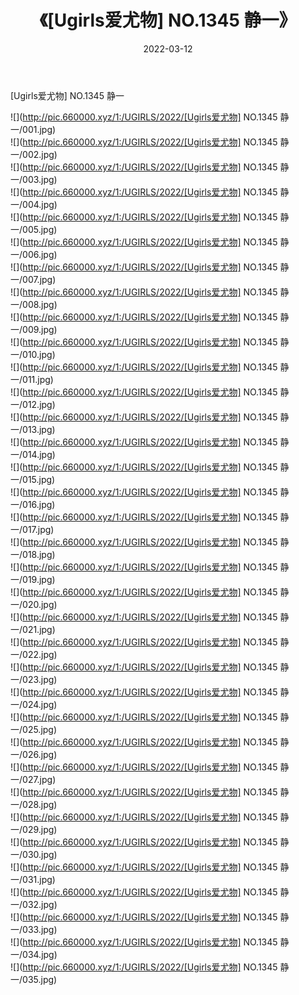 ﻿---
layout: post
title:  《[Ugirls爱尤物] NO.1345 静一》
date:   2022-03-12
img: http://pic.660000.xyz/1:/UGIRLS/2022/[Ugirls爱尤物] NO.1345 静一/000.jpg
categories: [美女, 清纯, 唯美]
---

[Ugirls爱尤物] NO.1345 静一

 ![](http://pic.660000.xyz/1:/UGIRLS/2022/[Ugirls爱尤物] NO.1345 静一/001.jpg) <br>![](http://pic.660000.xyz/1:/UGIRLS/2022/[Ugirls爱尤物] NO.1345 静一/002.jpg) <br>![](http://pic.660000.xyz/1:/UGIRLS/2022/[Ugirls爱尤物] NO.1345 静一/003.jpg) <br>![](http://pic.660000.xyz/1:/UGIRLS/2022/[Ugirls爱尤物] NO.1345 静一/004.jpg) <br>![](http://pic.660000.xyz/1:/UGIRLS/2022/[Ugirls爱尤物] NO.1345 静一/005.jpg) <br>![](http://pic.660000.xyz/1:/UGIRLS/2022/[Ugirls爱尤物] NO.1345 静一/006.jpg) <br>![](http://pic.660000.xyz/1:/UGIRLS/2022/[Ugirls爱尤物] NO.1345 静一/007.jpg) <br>![](http://pic.660000.xyz/1:/UGIRLS/2022/[Ugirls爱尤物] NO.1345 静一/008.jpg) <br>![](http://pic.660000.xyz/1:/UGIRLS/2022/[Ugirls爱尤物] NO.1345 静一/009.jpg) <br>![](http://pic.660000.xyz/1:/UGIRLS/2022/[Ugirls爱尤物] NO.1345 静一/010.jpg) <br>![](http://pic.660000.xyz/1:/UGIRLS/2022/[Ugirls爱尤物] NO.1345 静一/011.jpg) <br>![](http://pic.660000.xyz/1:/UGIRLS/2022/[Ugirls爱尤物] NO.1345 静一/012.jpg) <br>![](http://pic.660000.xyz/1:/UGIRLS/2022/[Ugirls爱尤物] NO.1345 静一/013.jpg) <br>![](http://pic.660000.xyz/1:/UGIRLS/2022/[Ugirls爱尤物] NO.1345 静一/014.jpg) <br>![](http://pic.660000.xyz/1:/UGIRLS/2022/[Ugirls爱尤物] NO.1345 静一/015.jpg) <br>![](http://pic.660000.xyz/1:/UGIRLS/2022/[Ugirls爱尤物] NO.1345 静一/016.jpg) <br>![](http://pic.660000.xyz/1:/UGIRLS/2022/[Ugirls爱尤物] NO.1345 静一/017.jpg) <br>![](http://pic.660000.xyz/1:/UGIRLS/2022/[Ugirls爱尤物] NO.1345 静一/018.jpg) <br>![](http://pic.660000.xyz/1:/UGIRLS/2022/[Ugirls爱尤物] NO.1345 静一/019.jpg) <br>![](http://pic.660000.xyz/1:/UGIRLS/2022/[Ugirls爱尤物] NO.1345 静一/020.jpg) <br>![](http://pic.660000.xyz/1:/UGIRLS/2022/[Ugirls爱尤物] NO.1345 静一/021.jpg) <br>![](http://pic.660000.xyz/1:/UGIRLS/2022/[Ugirls爱尤物] NO.1345 静一/022.jpg) <br>![](http://pic.660000.xyz/1:/UGIRLS/2022/[Ugirls爱尤物] NO.1345 静一/023.jpg) <br>![](http://pic.660000.xyz/1:/UGIRLS/2022/[Ugirls爱尤物] NO.1345 静一/024.jpg) <br>![](http://pic.660000.xyz/1:/UGIRLS/2022/[Ugirls爱尤物] NO.1345 静一/025.jpg) <br>![](http://pic.660000.xyz/1:/UGIRLS/2022/[Ugirls爱尤物] NO.1345 静一/026.jpg) <br>![](http://pic.660000.xyz/1:/UGIRLS/2022/[Ugirls爱尤物] NO.1345 静一/027.jpg) <br>![](http://pic.660000.xyz/1:/UGIRLS/2022/[Ugirls爱尤物] NO.1345 静一/028.jpg) <br>![](http://pic.660000.xyz/1:/UGIRLS/2022/[Ugirls爱尤物] NO.1345 静一/029.jpg) <br>![](http://pic.660000.xyz/1:/UGIRLS/2022/[Ugirls爱尤物] NO.1345 静一/030.jpg) <br>![](http://pic.660000.xyz/1:/UGIRLS/2022/[Ugirls爱尤物] NO.1345 静一/031.jpg) <br>![](http://pic.660000.xyz/1:/UGIRLS/2022/[Ugirls爱尤物] NO.1345 静一/032.jpg) <br>![](http://pic.660000.xyz/1:/UGIRLS/2022/[Ugirls爱尤物] NO.1345 静一/033.jpg) <br>![](http://pic.660000.xyz/1:/UGIRLS/2022/[Ugirls爱尤物] NO.1345 静一/034.jpg) <br>![](http://pic.660000.xyz/1:/UGIRLS/2022/[Ugirls爱尤物] NO.1345 静一/035.jpg) <br>